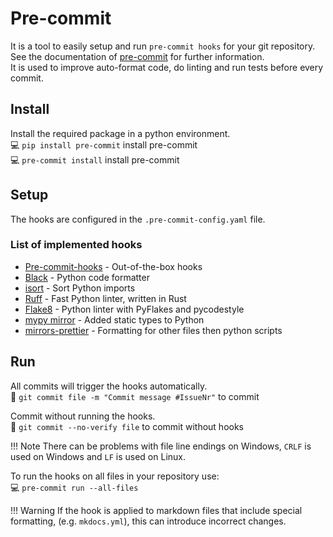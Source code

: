 # Pre-commit

It is a tool to easily setup and run `pre-commit hooks` for your git repository.<br>
See the documentation of [pre-commit](https://pre-commit.com/) for further information.<br>
It is used to improve auto-format code, do linting and run tests before every commit.

## Install

Install the required package in a python environment. <br>
💻 `pip install pre-commit` install pre-commit <br>
💻 `pre-commit install` install pre-commit

## Setup

The hooks are configured in the `.pre-commit-config.yaml` file.

### List of implemented hooks

- [Pre-commit-hooks](https://github.com/pre-commit/pre-commit-hooks) - Out-of-the-box hooks
- [Black](https://github.com/psf/black) - Python code formatter
- [isort](https://github.com/pycqa/isort) - Sort Python imports
- [Ruff](https://github.com/astral-sh/ruff-pre-commit) - Fast Python linter, written in Rust
- [Flake8](https://github.com/pycqa/flake8) - Python linter with PyFlakes and pycodestyle
- [mypy mirror](https://github.com/pre-commit/mirrors-mypy) - Added static types to Python
- [mirrors-prettier](https://github.com/pre-commit/mirrors-prettier) - Formatting for other files then python scripts

## Run

All commits will trigger the hooks automatically.<br>
💠 `git commit file -m "Commit message #IssueNr"` to commit

Commit without running the hooks.<br>
💠 `git commit --no-verify file` to commit without hooks

!!! Note
There can be problems with file line endings on Windows, `CRLF` is used on Windows and `LF` is used on Linux.

To run the hooks on all files in your repository use:<br>
💻 `pre-commit run --all-files`

!!! Warning
If the hook is applied to markdown files that include special formatting,
(e.g. `mkdocs.yml`), this can introduce incorrect changes.
